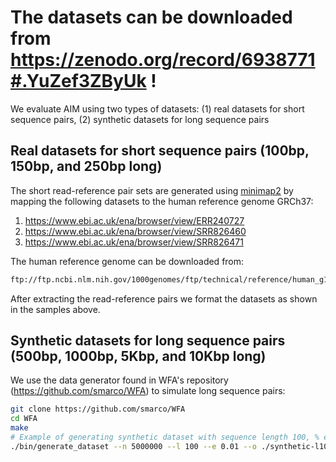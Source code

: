 # The datasets can be downloaded from https://zenodo.org/record/6938771#.YuZef3ZByUk !
We evaluate AIM using two types of datasets: (1) real datasets for short sequence pairs, (2) synthetic datasets for long sequence pairs

## Real datasets for short sequence pairs (100bp, 150bp, and 250bp long)
The short read-reference pair sets are generated using [minimap2](https://lh3.github.io/minimap2/) by mapping the following datasets to the human reference genome GRCh37:

  1. https://www.ebi.ac.uk/ena/browser/view/ERR240727
  2. https://www.ebi.ac.uk/ena/browser/view/SRR826460
  3. https://www.ebi.ac.uk/ena/browser/view/SRR826471

The human reference genome can be downloaded from:
```bash
ftp://ftp.ncbi.nlm.nih.gov/1000genomes/ftp/technical/reference/human_g1k_v37.fasta.gz
```

After extracting the read-reference pairs we format the datasets as shown in the samples above.

## Synthetic datasets for long sequence pairs (500bp, 1000bp, 5Kbp, and 10Kbp long)
We use the data generator found in WFA's repository (https://github.com/smarco/WFA) to simulate long sequence pairs:
```bash
git clone https://github.com/smarco/WFA
cd WFA
make
# Example of generating synthetic dataset with sequence length 100, % edit distance 1% and 5M pairs
./bin/generate_dataset --n 5000000 --l 100 --e 0.01 --o ./synthetic-l100-e1-5MPairs
```


